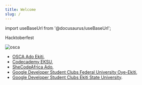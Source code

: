 ```yaml
---
title: Welcome
slug: /
---
```


import useBaseUrl from '@docusaurus/useBaseUrl';

Hacktoberfest

![osca](https://user-images.githubusercontent.com/85078495/136645881-f317425b-9604-40fe-aa37-0f270a251851.jpeg)

- [OSCA Ado Ekiti](https://twitter.com/osca_adoe_kiti),
- [Codecademy EKSU](https://twitter.com/CodecademyEksu),
- [SheCodeAfrica Ado](https://twitter.com/sca_adoekiti),
- [Google Developer Student Clubs Federal University Oye-Ekiti](https://twitter.com/GdscFuoye),
- [Google Developer Student Clubs Ekiti State University](https://twitter.com/DscEksu).


